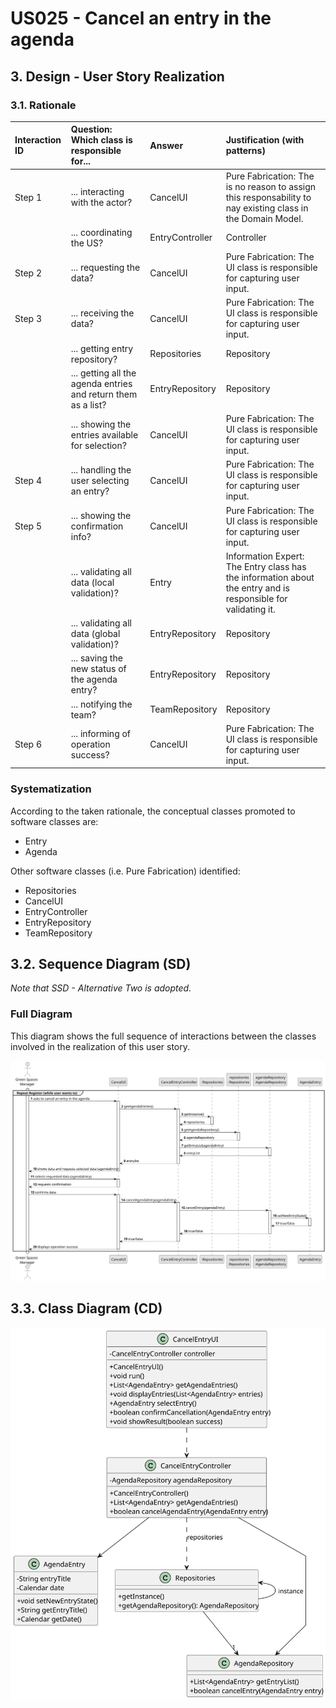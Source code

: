 # US025 - Cancel an entry in the agenda

## 3. Design - User Story Realization

### 3.1. Rationale

| Interaction ID | Question: Which class is responsible for...                   | Answer            | Justification (with patterns)                                                                                 |
|:---------------|:--------------------------------------------------------------|:------------------|:--------------------------------------------------------------------------------------------------------------|
| Step 1         | ... interacting with the actor?                               | CancelUI          | Pure Fabrication: The is no reason to assign this responsability to nay existing class in the Domain Model.   |
|                | ... coordinating the US?                                      | EntryController   | Controller                                                                                                    |
| Step 2         | ... requesting the data?                                      | CancelUI          | Pure Fabrication: The UI class is responsible for capturing user input.                                       |
| Step 3         | ... receiving the data?                                       | CancelUI          | Pure Fabrication: The UI class is responsible for capturing user input.                                       |
|                | ... getting entry repository?                                 | Repositories      | Repository                                                                                                    |
|                | ... getting all the agenda entries and return them as a list? | EntryRepository   | Repository                                                                                                    |
|                | ... showing the entries available for selection?              | CancelUI          | Pure Fabrication: The UI class is responsible for capturing user input.                                       |
| Step 4         | ... handling the user selecting an entry?                     | CancelUI          | Pure Fabrication: The UI class is responsible for capturing user input.                                       |
| Step 5         | ... showing the confirmation info?                            | CancelUI          | Pure Fabrication: The UI class is responsible for capturing user input.                                       |
|                | ... validating all data (local validation)?                   | Entry             | Information Expert: The Entry class has the information about the entry and is responsible for validating it. |
|                | ... validating all data (global validation)?                  | EntryRepository   | Repository                                                                                                    | 
|                | ... saving the new status of the agenda entry?                | EntryRepository   | Repository                                                                                                    |
|                | ... notifying the team?                                       | TeamRepository    | Repository                                                                                                    | 
| Step 6         | ... informing of operation success?                           | CancelUI          | Pure Fabrication: The UI class is responsible for capturing user input.                                                                                            | 


### Systematization ##

According to the taken rationale, the conceptual classes promoted to software classes are:

* Entry
* Agenda

Other software classes (i.e. Pure Fabrication) identified:

* Repositories
* CancelUI
* EntryController
* EntryRepository
* TeamRepository

## 3.2. Sequence Diagram (SD)

*Note that SSD - Alternative Two is adopted.*

### Full Diagram

This diagram shows the full sequence of interactions between the classes involved in the realization of this user story.

![Sequence Diagram - Full](svg/us025-sequence-diagram-full.svg)

## 3.3. Class Diagram (CD)

![Class Diagram](svg/us025-class-diagram.svg)